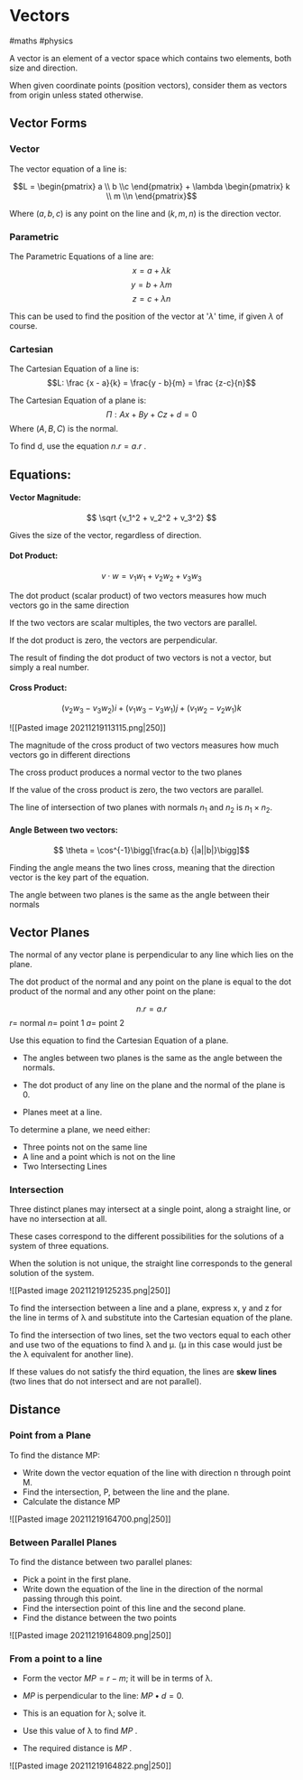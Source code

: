 # Vectors
#maths #physics 
 

A vector is an element of a vector space which contains two elements, both size and direction.
 
When given coordinate points (position vectors), consider them as vectors from origin unless stated otherwise.


## Vector Forms

### Vector
The vector equation of a line is:

$$L = \begin{pmatrix} a \\ b \\c \end{pmatrix} + \lambda \begin{pmatrix} k \\ m \\n \end{pmatrix}$$

Where $(a,b,c)$ is any point on the line and $(k,m,n)$ is the direction vector. 

### Parametric
The Parametric Equations of a line are: 
$$x = a + \lambda k$$
$$y = b + \lambda m$$
$$z = c + \lambda n$$

This can be used to find the position of the vector at '$\lambda$' time, if given $\lambda$ of course.

### Cartesian
The Cartesian Equation of a line is:
$$L: \frac {x - a}{k} = \frac{y - b}{m} = \frac {z-c}{n}$$

The Cartesian Equation of a plane is:
$$\Pi : Ax + By + Cz + d = 0$$
Where $(A,B,C)$ is the normal.

To find d, use the equation $n . r = a . r$ .

## Equations:

#### Vector Magnitude:

$$ \sqrt {v_1^2 + v_2^2 + v_3^2} $$

Gives the size of the vector, regardless of direction.
#### Dot Product: 

$$ v \cdot w = v_1w_1 + v_2w_2 + v_3w_3 $$

   
The dot product (scalar product) of two vectors measures how much vectors go in the same direction 

If the two vectors are scalar multiples, the two vectors are parallel. 

If the dot product is zero, the vectors are perpendicular.

The result of finding the dot product of two vectors is not a vector, but simply a real number.

#### Cross Product:

$$(v_2w_3 - v_3w_2 )i + (v_1w_3 - v_3w_1)j + (v_1w_2 - v_2w_1)k$$

![[Pasted image 20211219113115.png|250]] 

The magnitude of the cross product of two vectors measures how much vectors go in different directions

The cross product produces a normal vector to the two planes

If the value of the cross product is zero, the two vectors are parallel.


The line of intersection of two planes with normals $n_1$ and $n_2$ is $n_1 \times n_2$.

#### Angle Between two vectors:


$$ \theta = \cos^{-1}\bigg[\frac{a.b} {|a||b|}\bigg]$$

Finding the angle means the two lines cross, meaning that the direction vector is the key part of the equation.

The angle between two planes is the same as the angle between their normals


## Vector Planes

The normal of any vector plane is perpendicular to any line which lies on the plane.

The dot product of the normal and any point on the plane is equal to the dot product of the normal and any other point on the plane:

$$n . r = a . r$$
$r =$ normal
$n =$ point 1
$a =$ point 2

Use this equation to find the Cartesian Equation of a plane. 

-   The angles between two planes is the same as the angle between the normals.

- The dot product of any line on the plane and the normal of the plane is 0.

-   Planes meet at a line.


To determine a plane, we need either:
- Three points not on the same line
- A line and a point which is not on the line 
- Two Intersecting Lines

### Intersection
 
Three distinct planes may intersect at a single point, along a straight line, or have no intersection at all.
 
These cases correspond to the different possibilities for the solutions of a system of three equations. 
 
When the solution is not unique, the straight line corresponds to the general solution of the system.


 ![[Pasted image 20211219125235.png|250]]

To find the intersection between a line and a plane, express x, y and z for the line in terms of λ and substitute into the Cartesian equation of the plane.
 
To find the intersection of two lines, set the two vectors equal to each other and use two of the equations to find λ and μ. (μ in this case would just be the λ equivalent for another line). 
 
 
If these values do not satisfy the third equation, the lines are **skew lines** (two lines that do not intersect and are not parallel).
 

## Distance

### Point from a Plane

To find the distance MP:
- Write down the vector equation of the line with direction n through point M. 
- Find the intersection, P, between the line and the plane. 
- Calculate the distance MP

![[Pasted image 20211219164700.png|250]]
### Between Parallel Planes
To find the distance between two parallel planes:

- Pick a point in the first plane. 
- Write down the equation of the line in the direction of the normal passing through this point.
- Find the intersection point of this line and the second plane. 
- Find the distance between the two points

![[Pasted image 20211219164809.png|250]]
### From a point to a line
- Form the vector $MP = r -m$; it will be in terms of λ. 

- $MP$ is perpendicular to the line: $MP • d = 0$. 
-  This is an equation for λ; solve it. 
-   Use this value of λ to find $MP$ . 
-   The required distance is $MP$ .

![[Pasted image 20211219164822.png|250]]